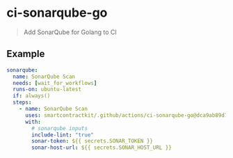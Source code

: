 # ci-sonarqube-go

> Add SonarQube for Golang to CI

## Example

```yaml
sonarqube:
  name: SonarQube Scan
  needs: [wait_for_workflows]
  runs-on: ubuntu-latest
  if: always()
  steps:
    - name: SonarQube Scan
      uses: smartcontractkit/.github/actions/ci-sonarqube-go@dca9ab89d734e82738b8aa52bd25d09b205ec6ee # v0.1.1
      with:
        # sonarqube inputs
        include-lint: "true"
        sonar-token: ${{ secrets.SONAR_TOKEN }}
        sonar-host-url: ${{ secrets.SONAR_HOST_URL }}
```

